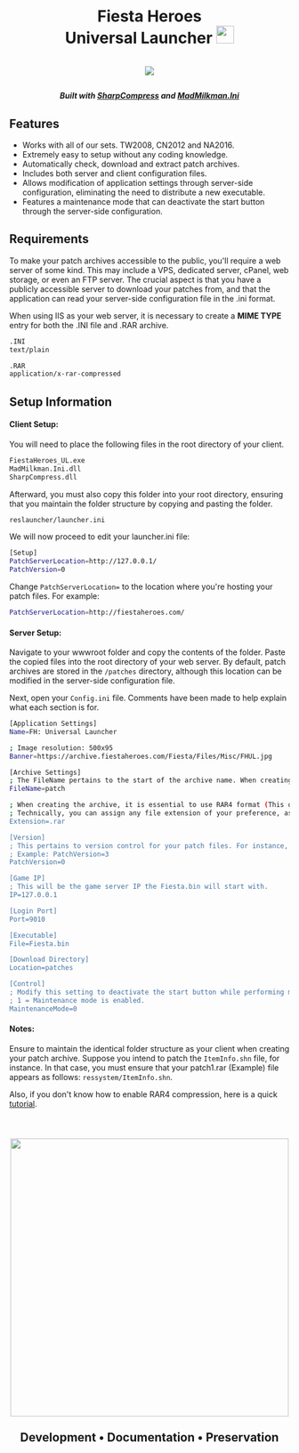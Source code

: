 <h1 align="center">

  Fiesta Heroes
  <br>
  Universal Launcher <img src="https://i.imgur.com/KuPp7CR.png" width = "32" height="32"></a>
  <br>  
  <img src="https://i.imgur.com/0GOTzNm.gif"></a>
  <h5><center>Built with <a href="https://github.com/adamhathcock/sharpcompress">SharpCompress</a> and <a href="https://github.com/MarioZ/MadMilkman.Ini">MadMilkman.Ini</a></center></h5>
</h1>

## Features

*   Works with all of our sets. TW2008, CN2012 and NA2016.
*   Extremely easy to setup without any coding knowledge.
*   Automatically check, download and extract patch archives.
*   Includes both server and client configuration files.
*   Allows modification of application settings through server-side configuration, eliminating the need to distribute a new executable.
*   Features a maintenance mode that can deactivate the start button through the server-side configuration.

## Requirements

To make your patch archives accessible to the public, you'll require a web server of some kind. This may include a VPS, dedicated server, cPanel, web storage, or even an FTP server. The crucial aspect is that you have a publicly accessible server to download your patches from, and that the application can read your server-side configuration file in the .ini format.

When using IIS as your web server, it is necessary to create a **MIME TYPE** entry for both the .INI file and .RAR archive.

```bash
.INI
text/plain

.RAR
application/x-rar-compressed
```


## Setup Information

#### Client Setup:
You will need to place the following files in the root directory of your client.
```bash
FiestaHeroes_UL.exe
MadMilkman.Ini.dll
SharpCompress.dll
```

Afterward, you must also copy this folder into your root directory, ensuring that you maintain the folder structure by copying and pasting the folder.
```bash
reslauncher/launcher.ini
```

We will now proceed to edit your launcher.ini file:
```bash
[Setup]
PatchServerLocation=http://127.0.0.1/
PatchVersion=0
```

Change ```PatchServerLocation=``` to the location where you're hosting your patch files.
For example: 
```bash
PatchServerLocation=http://fiestaheroes.com/
```

#### Server Setup:
Navigate to your wwwroot folder and copy the contents of the folder. Paste the copied files into the root directory of your web server. By default, patch archives are stored in the ```/patches``` directory, although this location can be modified in the server-side configuration file.

Next, open your ```Config.ini``` file. Comments have been made to help explain what each section is for.
```bash
[Application Settings]
Name=FH: Universal Launcher

; Image resolution: 500x95
Banner=https://archive.fiestaheroes.com/Fiesta/Files/Misc/FHUL.jpg

[Archive Settings]
; The FileName pertains to the start of the archive name. When creating your patches, append the version number after the FileName. For instance: patch1.rar. 
FileName=patch

; When creating the archive, it is essential to use RAR4 format (This option can be selected in WinRAR during the creation of the archive).
; Technically, you can assign any file extension of your preference, as long as it's still created with the RAR4 format. For instance, you may choose to use ".xkl" as an extension.
Extension=.rar

[Version]
; This pertains to version control for your patch files. For instance, if you have the following patch files: patch1.rar, patch2.rar, and patch3.rar, then your version number would be 3.
; Example: PatchVersion=3
PatchVersion=0

[Game IP]
; This will be the game server IP the Fiesta.bin will start with.
IP=127.0.0.1

[Login Port]
Port=9010

[Executable]
File=Fiesta.bin

[Download Directory]
Location=patches

[Control]
; Modify this setting to deactivate the start button while performing maintenance on your server.
; 1 = Maintenance mode is enabled.
MaintenanceMode=0
```
#### Notes:
Ensure to maintain the identical folder structure as your client when creating your patch archive.
Suppose you intend to patch the ```ItemInfo.shn``` file, for instance. In that case, you must ensure that your patch1.rar (Example) file appears as follows: ```ressystem/ItemInfo.shn```.

Also, if you don't know how to enable RAR4 compression, here is a quick [tutorial](https://techdows.com/2017/08/winrar-use-rar4-format-default-instead-rar-5-0.html).

<h2 align="center">
  <br>
  <a href="https://fiestaheroes.com/"><img src="https://i.imgur.com/t3PBKnc.png" width="500"></a>
  <br>
  <br>
  Development • Documentation • Preservation
  <br>
</h1>
